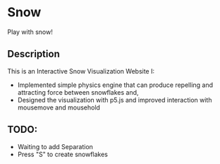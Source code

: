 # Snow
 Play with snow!



## Description
This is an Interactive Snow Visualization Website 
I:
* Implemented simple physics engine that can produce repelling and attracting force between snowflakes and,
* Designed the visualization with p5.js and improved interaction with mousemove and mousehold


## TODO:
  * Waiting to add Separation
  * Press "S" to create snowflakes
